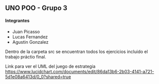 ## UNO POO - Grupo 3

#### Integrantes

* Juan Picasso
* Lucas Fernandez
* Agustin Gonzalez

Dentro de la carpeta src se encuentran todos los ejercicios incluido el trabajo práctio final.

Link para ver el UML del juego de estrategia https://www.lucidchart.com/documents/edit/86da13b6-2b03-4141-a721-5d1e08a6413d/0_0?shared=true
